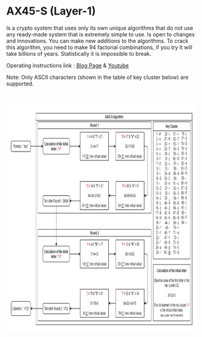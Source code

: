 # AX45-S (Layer-1)
Is a crypto system that uses only its own unique algorithms that do not use any ready-made system that is extremely simple to use. Is open to changes and innovations. You can make new additions to the algorithms. To crack this algorithm, you need to make 94 factorial combinations, if you try it will take billions of years. Statistically it is impossible to break.

Operating instructions link : [Blog Page](https://x3beche.github.io/2021/06/20/ax45-s-operating-instructions) & [Youtube](https://www.youtube.com/watch?v=yr3QCsp1Qq4)

Note: Only ASCII characters (shown in the table of key cluster below) are supported. 
<p>&nbsp;</p>
<p align="center">
<img width="1022" height="602" src="https://raw.githubusercontent.com/x3beche/AX45-S/master/pdfDocuments/algoritma.png">
</p>
